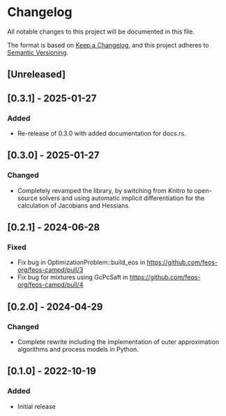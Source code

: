 # Changelog
All notable changes to this project will be documented in this file.

The format is based on [Keep a Changelog](https://keepachangelog.com/en/1.0.0/),
and this project adheres to [Semantic Versioning](https://semver.org/spec/v2.0.0.html).

## [Unreleased]

## [0.3.1] - 2025-01-27
### Added
- Re-release of 0.3.0 with added documentation for docs.rs.

## [0.3.0] - 2025-01-27
### Changed
- Completely revamped the library, by switching from Knitro to open-source solvers and using automatic implicit differentiation for the calculation of Jacobians and Hessians.

## [0.2.1] - 2024-06-28
### Fixed
- Fix bug in OptimizationProblem::build_eos in https://github.com/feos-org/feos-campd/pull/3
- Fix bug for mixtures using GcPcSaft in https://github.com/feos-org/feos-campd/pull/4

## [0.2.0] - 2024-04-29
### Changed
- Complete rewrite including the implementation of outer approximation algorithms and process models in Python.

## [0.1.0] - 2022-10-19
### Added
- Initial release
